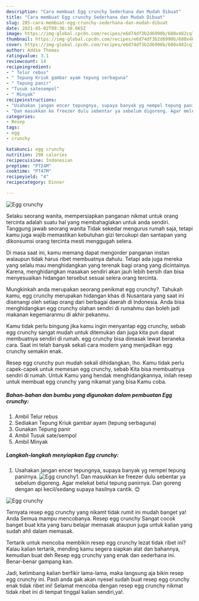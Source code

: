 ```yaml
---
description: "Cara membuat Egg crunchy Sederhana dan Mudah Dibuat"
title: "Cara membuat Egg crunchy Sederhana dan Mudah Dibuat"
slug: 285-cara-membuat-egg-crunchy-sederhana-dan-mudah-dibuat
date: 2021-05-02T09:36:38.065Z
image: https://img-global.cpcdn.com/recipes/e6d74df3b2d6990b/680x482cq70/egg-crunchy-foto-resep-utama.jpg
thumbnail: https://img-global.cpcdn.com/recipes/e6d74df3b2d6990b/680x482cq70/egg-crunchy-foto-resep-utama.jpg
cover: https://img-global.cpcdn.com/recipes/e6d74df3b2d6990b/680x482cq70/egg-crunchy-foto-resep-utama.jpg
author: Addie Thomas
ratingvalue: 3.1
reviewcount: 14
recipeingredient:
- " Telur rebus"
- " Tepung Kriuk gambar ayam tepung serbaguna"
- " Tepung panir"
- "Tusuk satesempol"
- " Minyak"
recipeinstructions:
- "Usahakan jangan encer tepungnya, supaya banyak yg nempel tepung panirnya."
- "Dan masukkan ke freezer dulu sebentar ya sebelum digoreng. Agar melekat betul tepung panirnya. Dan goreng dengan api kecil/sedang supaya hasilnya cantik. 😊"
categories:
- Resep
tags:
- egg
- crunchy

katakunci: egg crunchy 
nutrition: 298 calories
recipecuisine: Indonesian
preptime: "PT24M"
cooktime: "PT47M"
recipeyield: "4"
recipecategory: Dinner

---
```



![Egg crunchy](https://img-global.cpcdn.com/recipes/e6d74df3b2d6990b/680x482cq70/egg-crunchy-foto-resep-utama.jpg)

Selaku seorang wanita, mempersiapkan panganan nikmat untuk orang tercinta adalah suatu hal yang membahagiakan untuk anda sendiri. Tanggung jawab seorang  wanita Tidak sekedar mengurus rumah saja, tetapi kamu juga wajib memastikan kebutuhan gizi tercukupi dan santapan yang dikonsumsi orang tercinta mesti menggugah selera.

Di masa  saat ini, kamu memang dapat mengorder panganan instan walaupun tidak harus ribet membuatnya dahulu. Tetapi ada juga mereka yang selalu mau menghidangkan yang terenak bagi orang yang dicintainya. Karena, menghidangkan masakan sendiri akan jauh lebih bersih dan bisa menyesuaikan hidangan tersebut sesuai selera orang tercinta. 



Mungkinkah anda merupakan seorang penikmat egg crunchy?. Tahukah kamu, egg crunchy merupakan hidangan khas di Nusantara yang saat ini disenangi oleh setiap orang dari berbagai daerah di Indonesia. Anda bisa menghidangkan egg crunchy olahan sendiri di rumahmu dan boleh jadi makanan kegemaranmu di akhir pekanmu.

Kamu tidak perlu bingung jika kamu ingin menyantap egg crunchy, sebab egg crunchy sangat mudah untuk ditemukan dan juga kita pun dapat membuatnya sendiri di rumah. egg crunchy bisa dimasak lewat beraneka cara. Saat ini telah banyak sekali cara modern yang menjadikan egg crunchy semakin enak.

Resep egg crunchy pun mudah sekali dihidangkan, lho. Kamu tidak perlu capek-capek untuk memesan egg crunchy, sebab Kita bisa membuatnya sendiri di rumah. Untuk Kamu yang hendak menghidangkannya, inilah resep untuk membuat egg crunchy yang nikamat yang bisa Kamu coba.

<!--inarticleads1-->

##### Bahan-bahan dan bumbu yang digunakan dalam pembuatan Egg crunchy:

1. Ambil  Telur rebus
1. Sediakan  Tepung Kriuk gambar ayam (tepung serbaguna)
1. Gunakan  Tepung panir
1. Ambil Tusuk sate/sempol
1. Ambil  Minyak




<!--inarticleads2-->

##### Langkah-langkah menyiapkan Egg crunchy:

1. Usahakan jangan encer tepungnya, supaya banyak yg nempel tepung panirnya.
<img src="//assets-global.cpcdn.com/assets/icons/button_play-2c75c40dde080a61004c1f40b05d8f140eaff45d7e9e6481dc71c63d2e7c4909.png" alt="Egg crunchy">1. Dan masukkan ke freezer dulu sebentar ya sebelum digoreng. Agar melekat betul tepung panirnya. Dan goreng dengan api kecil/sedang supaya hasilnya cantik. 😊
<img src="//assets-global.cpcdn.com/assets/icons/button_play-2c75c40dde080a61004c1f40b05d8f140eaff45d7e9e6481dc71c63d2e7c4909.png" alt="Egg crunchy">



Ternyata resep egg crunchy yang nikamt tidak rumit ini mudah banget ya! Anda Semua mampu mencobanya. Resep egg crunchy Sangat cocok banget buat kita yang baru belajar memasak ataupun juga untuk kalian yang sudah ahli dalam memasak.

Tertarik untuk mencoba membikin resep egg crunchy lezat tidak ribet ini? Kalau kalian tertarik, mending kamu segera siapkan alat dan bahannya, kemudian buat deh Resep egg crunchy yang enak dan sederhana ini. Benar-benar gampang kan. 

Jadi, ketimbang kalian berfikir lama-lama, maka langsung aja bikin resep egg crunchy ini. Pasti anda gak akan nyesel sudah buat resep egg crunchy enak tidak ribet ini! Selamat mencoba dengan resep egg crunchy nikmat tidak ribet ini di tempat tinggal kalian sendiri,ya!.

